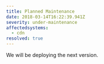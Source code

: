 ```yaml
---
title: Planned Maintenance
date: 2018-03-14T16:22:39.941Z
severity: under-maintenance
affectedsystems:
  - cdn
resolved: true
---
```

We will be deploying the next version.

<!--- language code: en -->
